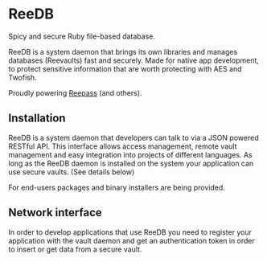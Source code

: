 ReeDB
=====

Spicy and secure Ruby file-based database.

ReeDB is a system daemon that brings its own libraries and manages databases (Reevaults) fast and securely.
Made for native app development, to protect sensitive information that are worth protecting with AES and Twofish.

Proudly powering [Reepass] (and others).


Installation
------------

ReeDB is a system daemon that developers can talk to via a JSON powered RESTful API. This interface allows access management, remote vault management and easy integration into projects of different languages. As long as the ReeDB daemon is installed on the system your application can use secure vaults. (See details below)

For end-users packages and binary installers are being provided.


Network interface
-----------------

In order to develop applications that use ReeDB you need to register your application with the vault daemon and get an authentication token in order to insert or get data from a secure vault.


[Reepass]: https://github.com/2RSoftworks/reepass

